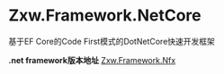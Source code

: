 # Zxw.Framework.NetCore
基于EF Core的Code First模式的DotNetCore快速开发框架

**.net framework版本地址**
[Zxw.Framework.Nfx](https://github.com/VictorTzeng/Zxw.Framework.Nfx)
